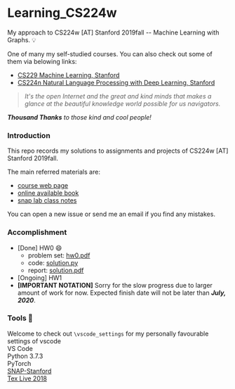 # Learning_CS224w
My approach to CS224w [AT] Stanford 2019fall -- Machine Learning with Graphs. 💡

One of many my self-studied courses. You can also check out some of them via belowing links:
- [CS229 Machine Learning, Stanford](https://github.com/LFhase/CS229)
- [CS224n Natural Language Processing with Deep Learning, Stanford](https://github.com/LFhase/Learning_CS224n)

> *It's the open Internet and the great and kind minds that makes a glance at the beautiful knowledge world possible for us navigators.*

***Thousand Thanks** to those kind and cool people!* <br>

### Introduction 
This repo records my solutions to assignments and projects of CS224w [AT] Stanford 2019fall. <br>

The main referred materials are:
- [course web page](http://web.stanford.edu/class/cs224w/index.html#content)
- [online available book](http://www.cs.cornell.edu/home/kleinber/networks-book/)
- [snap lab class notes](https://snap-stanford.github.io/cs224w-notes/)

You can open a new issue or send me an email if you find any mistakes.

### Accomplishment 
- [Done] HW0 😄
    - problem set: [hw0.pdf](https://github.com/LFhase/Learning_CS224w/tree/master/Homework/HW0/hw0.pdf)
    - code: [solution.py](https://github.com/LFhase/Learning_CS224w/tree/master/Homework/HW0/solution.py)
    - report: [solution.pdf](https://github.com/LFhase/Learning_CS224w/tree/master/Homework/HW0/solution.pdf)
- [Ongoing] HW1 
- **[IMPORTANT NOTATION]** Sorry for the slow progress due to larger amount of work for now. Expected finish date will not be later than ***July, 2020***.

### Tools 🔨
Welcome to check out `\vscode_settings` for my personally favourable settings of vscode <br> 
VS Code <br>
Python 3.7.3 <br>
PyTorch <br>
[SNAP-Stanford](http://snap.stanford.edu/snappy/) <br>
[Tex Live 2018](http://www.tug.org/texlive/windows.html) 
